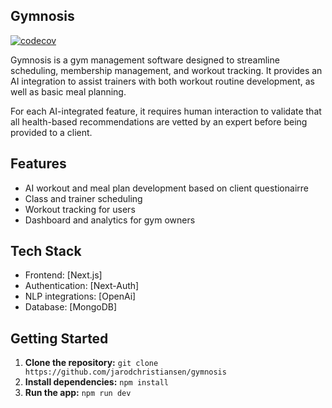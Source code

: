 ## Gymnosis

[![codecov](https://codecov.io/gh/jarodchristiansen/gymnosis/branch/main/graph/badge.svg?token=GHT2GI9U4T)](https://codecov.io/gh/jarodchristiansen/gymnosis)


Gymnosis is a gym management software designed to streamline scheduling, membership management, and workout tracking. It provides an AI integration to assist trainers with both workout routine development, as well as basic meal planning.

For each AI-integrated feature, it requires human interaction to validate that all health-based recommendations are vetted by an expert before being provided to a client. 

## Features
- AI workout and meal plan development based on client questionairre
- Class and trainer scheduling
- Workout tracking for users
- Dashboard and analytics for gym owners

## Tech Stack
- Frontend: [Next.js]
- Authentication: [Next-Auth]
- NLP integrations: [OpenAi]
- Database: [MongoDB]


## Getting Started
1. **Clone the repository:** `git clone https://github.com/jarodchristiansen/gymnosis`
2. **Install dependencies:** `npm install`
3. **Run the app:** `npm run dev`
